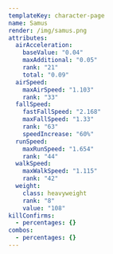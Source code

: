 ```yaml
---
templateKey: character-page
name: Samus
render: /img/samus.png
attributes:
  airAcceleration:
    baseValue: "0.04"
    maxAdditional: "0.05"
    rank: "21"
    total: "0.09"
  airSpeed:
    maxAirSpeed: "1.103"
    rank: "33"
  fallSpeed:
    fastFallSpeed: "2.168"
    maxFallSpeed: "1.33"
    rank: "63"
    speedIncrease: "60%"
  runSpeed:
    maxRunSpeed: "1.654"
    rank: "44"
  walkSpeed:
    maxWalkSpeed: "1.115"
    rank: "42"
  weight:
    class: heavyweight
    rank: "8"
    value: "108"
killConfirms:
  - percentages: {}
combos:
  - percentages: {}
---
```

